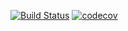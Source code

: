[![Build Status](https://travis-ci.com/RuizheKang/cs107test.svg?branch=main)](https://travis-ci.com/RuizheKang/cs107test)
[![codecov](https://codecov.io/gh/RuizheKang/cs107test/branch/master/graph/badge.svg?token=SNXN7SUWMZ)](undefined)
